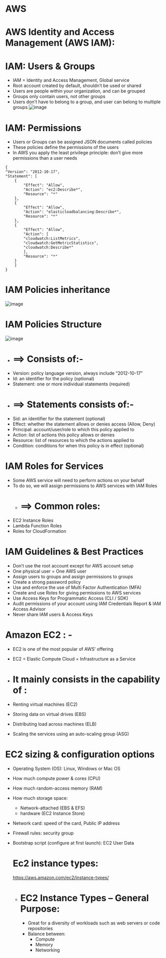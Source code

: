 # AWS

# AWS Identity and Access Management (AWS IAM): 

# IAM: Users & Groups
* IAM = Identity and Access Management, Global service
* Root account created by default, shouldn’t be used or shared
* Users are people within your organization, and can be grouped
* Groups only contain users, not other groups
* Users don’t have to belong to a group, and user can belong to multiple groups
![image](https://github.com/prashanthgrebel/AWS/assets/92351464/f5f5569b-cade-44cd-9f35-7c8eccc2dc9c)


# IAM: Permissions
* Users or Groups can be assigned JSON documents called policies
* These policies define the permissions of the users
* In AWS you apply the least privilege principle: don’t give more permissions than a user needs
```
{
"Version": "2012-10-17",
"Statement": [
	{
		"Effect": "Allow",
		"Action": "ec2:Describe*",
		"Resource": "*"
	},
	{
		"Effect": "Allow",
		"Action": "elasticloadbalancing:Describe*",
		"Resource": "*"
	},
	{
		"Effect": "Allow",
		"Action": [
		"cloudwatch:ListMetrics",
		"cloudwatch:GetMetricStatistics",
		"cloudwatch:Describe*"
		],
		"Resource": "*"
	}
	]
}
```
# IAM Policies inheritance
![image](https://github.com/prashanthgrebel/AWS/assets/92351464/f7bc096c-068d-4b33-9f5d-98158a2efd1a)

# IAM Policies Structure
![image](https://github.com/prashanthgrebel/AWS/assets/92351464/5a6e4c58-9564-4151-a0f1-43679d1d3339)

* #  ==>  Consists of:-
* Version: policy language version, always include “2012-10-17”    
* Id: an identifier for the policy (optional)
* Statement: one or more individual statements (required)
* # ==>  Statements consists of:- 
* Sid: an identifier for the statement (optional)
* Effect: whether the statement allows or denies access (Allow, Deny)
* Principal: account/user/role to which this policy applied to
* Action: list of actions this policy allows or denies
* Resource: list of resources to which the actions applied to
* Condition: conditions for when this policy is in effect (optional)

# IAM Roles for Services
* Some AWS service will need to perform actions on your behalf
* To do so, we will assign permissions to AWS services with IAM Roles
  * # ==> Common roles:
* EC2 Instance Roles
* Lambda Function Roles
* Roles for CloudFormation

  
#  IAM Guidelines & Best Practices
* Don’t use the root account except for AWS account setup
* One physical user = One AWS user
* Assign users to groups and assign permissions to groups
* Create a strong password policy
* Use and enforce the use of Multi Factor Authentication (MFA)
* Create and use Roles for giving permissions to AWS services
* Use Access Keys for Programmatic Access (CLI / SDK)
* Audit permissions of your account using IAM Credentials Report & IAM Access Advisor
* Never share IAM users & Access Keys
# ####################################################################################################################################################################################################





# Amazon EC2 : -
* EC2 is one of the most popular of AWS’ offering
* EC2 = Elastic Compute Cloud = Infrastructure as a Service

* # It mainly consists in the capability of :
* Renting virtual machines (EC2)
* Storing data on virtual drives (EBS)
* Distributing load across machines (ELB)
* Scaling the services using an auto-scaling group (ASG)
  
# EC2 sizing & configuration options
* Operating System (OS): Linux, Windows or Mac OS
* How much compute power & cores (CPU)
* How much random-access memory (RAM)
* How much storage space:
	* Network-attached (EBS & EFS)
	* hardware (EC2 Instance Store)
* Network card: speed of the card, Public IP address
* Firewall rules: security group
* Bootstrap script (configure at first launch): EC2 User Data

  # Ec2 instance types:
   https://aws.amazon.com/ec2/instance-types/
  * # EC2 Instance Types – General Purpose:
     * Great for a diversity of workloads such as web servers or code repositories
     * Balance between:
		* Compute
		* Memory
		* Networking
